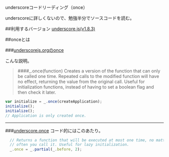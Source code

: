 underscoreコードリーディング（once）

underscoreに詳しくないので、勉強半分でソースコードを読む。



##利用するバージョン
[underscore.js(v1.8.3)](https://github.com/jashkenas/underscore/tree/1.8.3)


##onceとは


###[underscorejs.orgのonce](http://underscorejs.org/#once)

こんな説明。
>####_.once(function) 
>Creates a version of the function that can only be called one time. 
>Repeated calls to the modified function will have no effect, returning the value from the original call. 
>Useful for initialization functions, instead of having to set a boolean flag and then check it later.


```javascript
var initialize = _.once(createApplication);
initialize();
initialize();
// Application is only created once.

```
------------- 


###[underscore.once](https://github.com/jashkenas/underscore/blob/1.8.3/underscore.js#L897)
コード的にはこのあたり。

```javascript
  // Returns a function that will be executed at most one time, no matter how
  // often you call it. Useful for lazy initialization.
  _.once = _.partial(_.before, 2);

```
